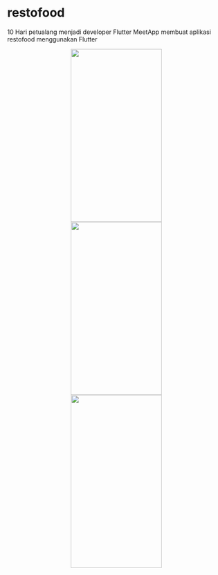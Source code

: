 # restofood 

10 Hari petualang menjadi developer Flutter
MeetApp membuat aplikasi restofood menggunakan Flutter

<p align="center">
  <img width="210px" height="400px" hspace="25" src="https://user-images.githubusercontent.com/17192766/76144535-17ecdc00-60b4-11ea-8ce8-ce48910f06c7.jpg">
  
  <img width="210px" height="400px" hspace="25" src="https://user-images.githubusercontent.com/17192766/76144546-2affac00-60b4-11ea-8213-69a1eeb93f23.jpg">
  
  <img width="210px" height="400px" hspace="25" src="https://user-images.githubusercontent.com/17192766/76144552-3357e700-60b4-11ea-8a89-1fea0e74ec64.jpg">
</p>




